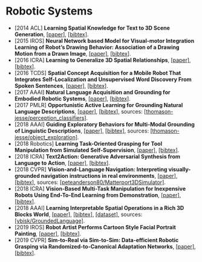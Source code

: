 # Robotic Systems

- [2014 ACL] **Learning Spatial Knowledge for Text to 3D Scene Generation**, [[paper]](https://www.aclweb.org/anthology/D14-1217), [[bibtex]](/Bibtex/Learning%20Spatial%20Knowledge%20for%20Text%20to%203D%20Scene%20Generation.bib).
- [2015 IROS] **Neural Network based Model for Visual-motor Integration Learning of Robot’s Drawing Behavior: Association of a Drawing Motion from a Drawn Image**, [[paper]](/Documents/Papers/Neural%20Network%20based%20Model%20for%20Visual-motor%20Integration%20Learning%20of%20Robots%20Drawing%20Behavior%20-%20Association%20of%20a%20Drawing%20Motion%20from%20a%20Drawn%20Image.pdf), [[bibtex]](/Bibtex/Neural%20Network%20based%20Model%20for%20Visual-motor%20Integration%20Learning%20of%20Robots%20Drawing%20Behavior%20-%20Association%20of%20a%20Drawing%20Motion%20from%20a%20Drawn%20Image.bib).
- [2016 ICRA] **Learning to Generalize 3D Spatial Relationships**, [[paper]](/Documents/Papers/Learning%20to%20Generalize%203D%20Spatial%20Relationships.pdf), [[bibtex]](/Bibtex/Learning%20to%20Generalize%203D%20Spatial%20Relationships.bib).
- [2016 TCDS] **Spatial Concept Acquisition for a Mobile Robot That Integrates Self-Localization and Unsupervised Word Discovery From Spoken Sentences**, [[paper]](https://arxiv.org/pdf/1602.01208.pdf), [[bibtex]](/Bibtex/Spatial%20Concept%20Acquisition.bib).
- [2017 AAAI] **Natural Language Acquisition and Grounding for Embodied Robotic Systems**, [[paper]](https://aaai.org/ocs/index.php/AAAI/AAAI17/paper/view/14913/14038), [[bibtex]](/Bibtex/Natural%20Language%20Acquisition%20and%20Grounding%20for%20Embodied%20Robotic%20Systems.bib).
- [2017 PMLR] **Opportunistic Active Learning for Grounding Natural Language Descriptions**, [[paper]](http://proceedings.mlr.press/v78/thomason17a/thomason17a.pdf), [[bibtex]](/Bibtex/Opportunistic%20Active%20Learning%20for%20Grounding%20Natural%20Language%20Descriptions.bib), sources: [[thomason-jesse/perception_classifiers]](https://github.com/thomason-jesse/perception_classifiers/tree/active_learning).
- [2018 AAAI] **Guiding Exploratory Behaviors for Multi-Modal Grounding of Linguistic Descriptions**, [[paper]](https://www.eecs.tufts.edu/~jsinapov/papers/Thomason_AAAI_2018.pdf), [[bibtex]](/Bibtex/Guiding%20Exploratory%20Behaviors%20for%20Multi-Modal%20Grounding%20of%20Linguistic%20Descriptions.bib), sources: [[thomason-jesse/object_exploration]](https://github.com/thomason-jesse/object_exploration).
- [2018 Robotics] **Learning Task-Oriented Grasping for Tool Manipulation from Simulated Self-Supervision**, [[paper]](http://www.roboticsproceedings.org/rss14/p12.pdf), [[bibtex]](/Bibtex/Learning%20Task-Oriented%20Grasping%20for%20Tool%20Manipulation%20from%20Simulated%20Self-Supervision.bib).
- [2018 ICRA] **Text2Action: Generative Adversarial Synthesis from Language to Action**, [[paper]](https://arxiv.org/pdf/1710.05298.pdf), [[bibtex]](/Bibtex/Text2Action.bib).
- [2018 CVPR] **Vision-and-Language Navigation: Interpreting visually-grounded navigation instructions in real environments**, [[paper]](http://openaccess.thecvf.com/content_cvpr_2018/papers/Anderson_Vision-and-Language_Navigation_Interpreting_CVPR_2018_paper.pdf), [[bibtex]](/Bibtex/Vision-and-Language%20Navigation.bib), sources: [[peteanderson80/Matterport3DSimulator]](https://github.com/peteanderson80/Matterport3DSimulator).
- [2018 ICRA] **Vision-Based Multi-Task Manipulation for Inexpensive Robots Using End-To-End Learning from Demonstration**, [[paper]](https://arxiv.org/pdf/1707.02920.pdf), [[bibtex]](/Bibtex/Vision-Based%20Multi-Task%20Manipulation%20for%20Inexpensive%20Robots%20Using%20End-To-End%20Learning%20from%20Demonstration.bib).
- [2018 AAAI] **Learning Interpretable Spatial Operations in a Rich 3D Blocks World**, [[paper]](https://arxiv.org/pdf/1712.03463.pdf), [[bibtex]](/Bibtex/Learning%20Interpretable%20Spatial%20Operations%20in%20a%20Rich%203D%20Blocks%20World.bib), [[dataset]](https://groundedlanguage.github.io), sources: [[ybisk/GroundedLanguage]](https://github.com/ybisk/GroundedLanguage).
- [2019 IROS] **Robot Artist Performs Cartoon Style Facial Portrait Painting**, [[paper]](/Documents/Papers/Robot%20Artist%20Performs%20Cartoon%20Style%20Facial%20Portrait%20Painting.pdf), [[bibtex]](/Bibtex/Robot%20Artist%20Performs%20Cartoon%20Style%20Facial%20Portrait%20Painting.bib).
- [2019 CVPR] **Sim-to-Real via Sim-to-Sim: Data-efficient Robotic Grasping via Randomized-to-Canonical Adaptation Networks**, [[paper]](https://arxiv.org/pdf/1812.07252.pdf), [[bibtex]](/Bibtex/Sim-to-Real%20via%20Sim-to-Sim.bib).
